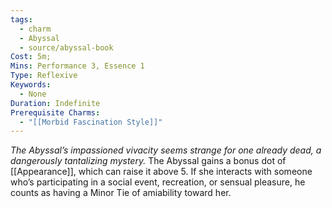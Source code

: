 ```yaml
---
tags:
  - charm
  - Abyssal
  - source/abyssal-book
Cost: 5m; 
Mins: Performance 3, Essence 1
Type: Reflexive
Keywords:
  - None
Duration: Indefinite
Prerequisite Charms:
  - "[[Morbid Fascination Style]]"
---
```

*The Abyssal’s impassioned vivacity seems strange for one already dead, a dangerously tantalizing mystery.*
The Abyssal gains a bonus dot of [[Appearance]], which can raise it above 5. If she interacts with someone who’s participating in a social event, recreation, or sensual pleasure, he counts as having a Minor Tie of amiability toward her.